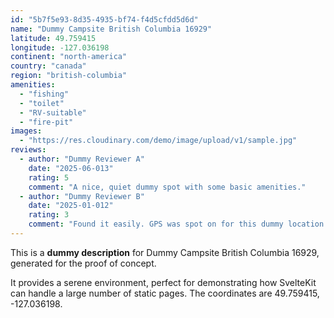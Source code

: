 ```yaml
---
id: "5b7f5e93-8d35-4935-bf74-f4d5cfdd5d6d"
name: "Dummy Campsite British Columbia 16929"
latitude: 49.759415
longitude: -127.036198
continent: "north-america"
country: "canada"
region: "british-columbia"
amenities:
  - "fishing"
  - "toilet"
  - "RV-suitable"
  - "fire-pit"
images:
  - "https://res.cloudinary.com/demo/image/upload/v1/sample.jpg"
reviews:
  - author: "Dummy Reviewer A"
    date: "2025-06-013"
    rating: 5
    comment: "A nice, quiet dummy spot with some basic amenities."
  - author: "Dummy Reviewer B"
    date: "2025-01-012"
    rating: 3
    comment: "Found it easily. GPS was spot on for this dummy location."
---
```


This is a **dummy description** for Dummy Campsite British Columbia 16929, generated for the proof of concept.

It provides a serene environment, perfect for demonstrating how SvelteKit can handle a large number of static pages. The coordinates are 49.759415, -127.036198.
